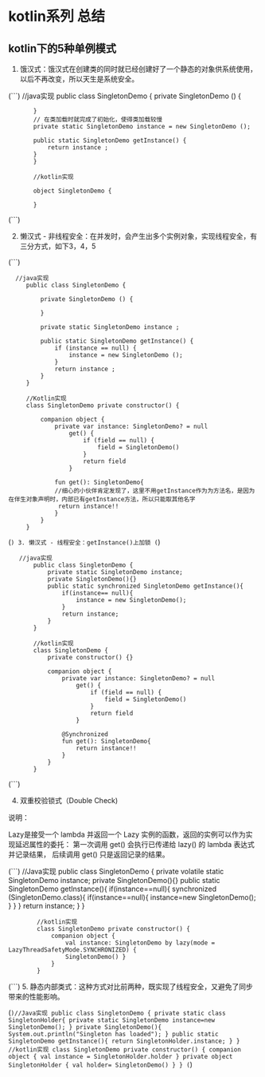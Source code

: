 # kotlin系列 总结

## kotlin下的5种单例模式

1. 饿汉式：饿汉式在创建类的同时就已经创建好了一个静态的对象供系统使用，以后不再改变，所以天生是系统安全。 


(```)
       //java实现
           public class SingletonDemo {
           private SingletonDemo () {
       
           }
           // 在类加载时就完成了初始化，使得类加载较慢
           private static SingletonDemo instance = new SingletonDemo ();
       
           public static SingletonDemo getInstance() {
               return instance ;
           }
           }
           
           //kotlin实现
           
           object SingletonDemo {
           
           }
(```)

2. 懒汉式 - 非线程安全：在并发时，会产生出多个实例对象，实现线程安全，有三分方式，如下3，4，5
   

(```)

      //java实现
         public class SingletonDemo {
         
             private SingletonDemo () {
         
             }
            
             private static SingletonDemo instance ;
         
             public static SingletonDemo getInstance() {
                 if (instance == null) {
                     instance = new SingletonDemo ();
                 }
                 return instance ;
             }
         }
       
         //Kotlin实现
         class SingletonDemo private constructor() {
            
             companion object {
                 private var instance: SingletonDemo? = null
                     get() {
                         if (field == null) {
                             field = SingletonDemo()
                         }
                         return field
                     }
                     
                 fun get(): SingletonDemo{
                 //细心的小伙伴肯定发现了，这里不用getInstance作为为方法名，是因为在伴生对象声明时，内部已有getInstance方法，所以只能取其他名字
                  return instance!!
                 }
             }
         }
(```)
3. 懒汉式 - 线程安全：getInstance()上加锁
(```)

       //java实现
           public class SingletonDemo {
               private static SingletonDemo instance;
               private SingletonDemo(){}
               public static synchronized SingletonDemo getInstance(){
                   if(instance== null){
                       instance = new SingletonDemo();
                   }
                   return instance;
               }
           }
           
           //kotlin实现
           class SingletonDemo {
               private constructor() {}
               
               companion object {
                   private var instance: SingletonDemo? = null
                       get() {
                           if (field == null) {
                               field = SingletonDemo()
                           }
                           return field
                       }
                   
                   @Synchronized
                   fun get(): SingletonDemo{
                       return instance!!
                   }
               }
           }
    
  (```)  
    
 4. 双重校验锁式（Double Check)
 
 说明：
 
 Lazy是接受一个 lambda 并返回一个 Lazy 实例的函数，返回的实例可以作为实现延迟属性的委托：
  第一次调用 get() 会执行已传递给 lazy() 的 lambda 表达式并记录结果， 后续调用 get() 只是返回记录的结果。
 
 (```)
        //Java实现
            public class SingletonDemo {
                private volatile static SingletonDemo instance;
                private SingletonDemo(){} 
                public static SingletonDemo getInstance(){
                    if(instance==null){
                        synchronized (SingletonDemo.class){
                            if(instance==null){
                                instance=new SingletonDemo();
                            }
                        }
                    }
                    return instance;
                }
            }
            
            //kotlin实现
            class SingletonDemo private constructor() {
                companion object {
                    val instance: SingletonDemo by lazy(mode = LazyThreadSafetyMode.SYNCHRONIZED) {
                    SingletonDemo() }
                }
            }

(```)
 5. 静态内部类式：这种方式对比前两种，既实现了线程安全，又避免了同步带来的性能影响。       
 
(```)//Java实现
     public class SingletonDemo {
                   private static class SingletonHolder{
                       private static SingletonDemo instance=new SingletonDemo();
                   }
                   private SingletonDemo(){
                       System.out.println("Singleton has loaded");
                   }
                   public static SingletonDemo getInstance(){
                       return SingletonHolder.instance;
                   }
               }   
               //kotlin实现
               class SingletonDemo private constructor() {
                   companion object {
                       val instance = SingletonHolder.holder
                   }
                   private object SingletonHolder {
                       val holder= SingletonDemo()
                   }
               }
(```)